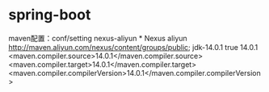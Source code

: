 # spring-boot
maven配置：conf/setting
<mirrors>
  <mirror>
  <id>nexus-aliyun</id>
  <mirrorOf>*</mirrorOf>
  <name>Nexus aliyun</name>
  <url>http://maven.aliyun.com/nexus/content/groups/public</url>;
  </mirror>
</mirrors>
<profiles>
    <profile>
      <id>jdk-14.0.1</id>
      <activation>
        <activeByDefault>true</activeByDefault>
        <jdk>14.0.1</jdk>
      </activation>
      <properties>
        <maven.compiler.source>14.0.1</maven.compiler.source>
        <maven.compiler.target>14.0.1</maven.compiler.target>
        <maven.compiler.compilerVersion>14.0.1</maven.compiler.compilerVersion>
      </properties>
	  </profile>
</profiles>
